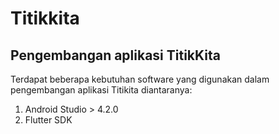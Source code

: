 Titikkita
=========

Pengembangan aplikasi TitikKita
---------------------------------------------------------------------------------------
Terdapat beberapa kebutuhan software yang digunakan dalam pengembangan aplikasi Titikita diantaranya:

1. Android Studio > 4.2.0
2. Flutter SDK
